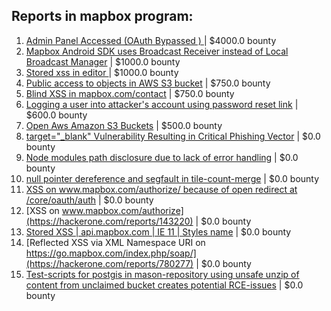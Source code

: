 ## Reports in mapbox program:
1. [Admin Panel Accessed (OAuth Bypassed ) ](https://hackerone.com/reports/294911) | $4000.0 bounty
2. [Mapbox Android SDK uses Broadcast Receiver instead of Local Broadcast Manager](https://hackerone.com/reports/192886) | $1000.0 bounty
3. [Stored xss in editor ](https://hackerone.com/reports/53730) | $1000.0 bounty
4. [Public access to objects in AWS S3 bucket](https://hackerone.com/reports/202725) | $750.0 bounty
5. [Blind XSS in mapbox.com/contact](https://hackerone.com/reports/158461) | $750.0 bounty
6. [Logging a user into attacker's account using password reset link](https://hackerone.com/reports/53531) | $600.0 bounty
7. [Open Aws Amazon S3 Buckets](https://hackerone.com/reports/222724) | $500.0 bounty
8. [target="_blank" Vulnerability Resulting in Critical Phishing Vector](https://hackerone.com/reports/165136) | $0.0 bounty
9. [Node modules path disclosure due to lack of error handling](https://hackerone.com/reports/225537) | $0.0 bounty
10. [null pointer dereference and segfault in tile-count-merge](https://hackerone.com/reports/245221) | $0.0 bounty
11. [XSS on www.mapbox.com/authorize/ because of open redirect at /core/oauth/auth](https://hackerone.com/reports/143240) | $0.0 bounty
12. [XSS on www.mapbox.com/authorize](https://hackerone.com/reports/143220) | $0.0 bounty
13. [Stored XSS | api.mapbox.com | IE 11 | Styles name](https://hackerone.com/reports/763812) | $0.0 bounty
14. [Reflected XSS via XML Namespace URI on https://go.mapbox.com/index.php/soap/](https://hackerone.com/reports/780277) | $0.0 bounty
15. [Test-scripts for postgis in mason-repository using unsafe unzip of content from unclaimed bucket creates potential RCE-issues](https://hackerone.com/reports/329689) | $0.0 bounty